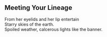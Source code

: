 Meeting Your Lineage
--------------------
From her eyelids and her lip entertain  
Starry skies of the earth.  
Spoiled weather, calcerous lights like the banner.  
